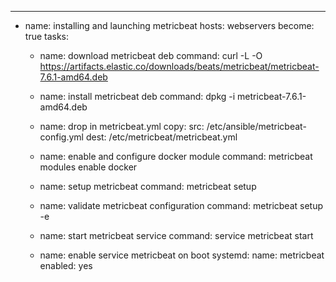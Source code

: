 ---
- name: installing and launching metricbeat
  hosts: webservers
  become: true
  tasks:

  - name: download metricbeat deb
    command: curl -L -O https://artifacts.elastic.co/downloads/beats/metricbeat/metricbeat-7.6.1-amd64.deb

  - name: install metricbeat deb
    command: dpkg -i metricbeat-7.6.1-amd64.deb

  - name: drop in metricbeat.yml
    copy:
      src: /etc/ansible/metricbeat-config.yml
      dest: /etc/metricbeat/metricbeat.yml

  - name: enable and configure docker module
    command: metricbeat modules enable docker

  - name: setup metricbeat
    command: metricbeat setup

  - name: validate metricbeat configuration
    command: metricbeat setup -e

  - name: start metricbeat service
    command: service metricbeat start

  - name: enable service metricbeat on boot
    systemd:
      name: metricbeat
      enabled: yes